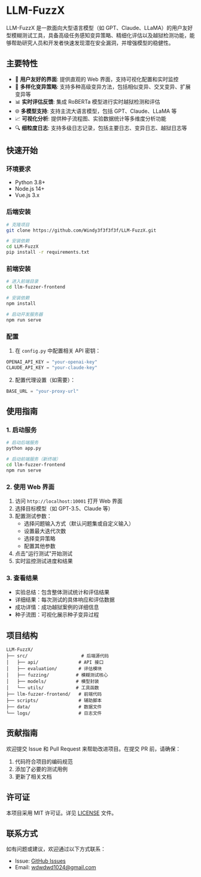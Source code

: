 # LLM-FuzzX

LLM-FuzzX 是一款面向大型语言模型（如 GPT、Claude、LLaMA）的用户友好型模糊测试工具，具备高级任务感知变异策略、精细化评估以及越狱检测功能，能够帮助研究人员和开发者快速发现潜在安全漏洞，并增强模型的稳健性。

## 主要特性

- 🚀 **用户友好的界面**: 提供直观的 Web 界面，支持可视化配置和实时监控
- 🔄 **多样化变异策略**: 支持多种高级变异方法，包括相似变异、交叉变异、扩展变异等
- 📊 **实时评估反馈**: 集成 RoBERTa 模型进行实时越狱检测和评估
- 🌐 **多模型支持**: 支持主流大语言模型，包括 GPT、Claude、LLaMA 等
- 📈 **可视化分析**: 提供种子流程图、实验数据统计等多维度分析功能
- 🔍 **细粒度日志**: 支持多级日志记录，包括主要日志、变异日志、越狱日志等

## 快速开始

### 环境要求

- Python 3.8+
- Node.js 14+
- Vue.js 3.x

### 后端安装

```bash
# 克隆项目
git clone https://github.com/Windy3f3f3f3f/LLM-FuzzX.git

# 安装依赖
cd LLM-FuzzX
pip install -r requirements.txt
```

### 前端安装

```bash
# 进入前端目录
cd llm-fuzzer-frontend

# 安装依赖
npm install

# 启动开发服务器
npm run serve
```

### 配置

1. 在 `config.py` 中配置相关 API 密钥：
```python
OPENAI_API_KEY = "your-openai-key"
CLAUDE_API_KEY = "your-claude-key"
```

2. 配置代理设置（如需要）：
```python
BASE_URL = "your-proxy-url"
```

## 使用指南

### 1. 启动服务

```bash
# 启动后端服务
python app.py

# 启动前端服务（新终端）
cd llm-fuzzer-frontend
npm run serve
```

### 2. 使用 Web 界面

1. 访问 `http://localhost:10001` 打开 Web 界面
2. 选择目标模型（如 GPT-3.5、Claude 等）
3. 配置测试参数：
   - 选择问题输入方式（默认问题集或自定义输入）
   - 设置最大迭代次数
   - 选择变异策略
   - 配置其他参数
4. 点击"运行测试"开始测试
5. 实时监控测试进度和结果

### 3. 查看结果

- 实验总结：包含整体测试统计和评估结果
- 详细结果：每次测试的具体响应和评估数据
- 成功详情：成功越狱案例的详细信息
- 种子流图：可视化展示种子变异过程

## 项目结构

```
LLM-FuzzX/
├── src/                    # 后端源代码
│   ├── api/               # API 接口
│   ├── evaluation/        # 评估模块
│   ├── fuzzing/          # 模糊测试核心
│   ├── models/           # 模型封装
│   └── utils/            # 工具函数
├── llm-fuzzer-frontend/   # 前端代码
├── scripts/               # 辅助脚本
├── data/                  # 数据文件
└── logs/                  # 日志文件
```

## 贡献指南

欢迎提交 Issue 和 Pull Request 来帮助改进项目。在提交 PR 前，请确保：

1. 代码符合项目的编码规范
2. 添加了必要的测试用例
3. 更新了相关文档

## 许可证

本项目采用 MIT 许可证。详见 [LICENSE](LICENSE) 文件。

## 联系方式

如有问题或建议，欢迎通过以下方式联系：

- Issue: [GitHub Issues](https://github.com/Windy3f3f3f3f/LLM-FuzzX/issues)
- Email: wdwdwd1024@gmail.com
